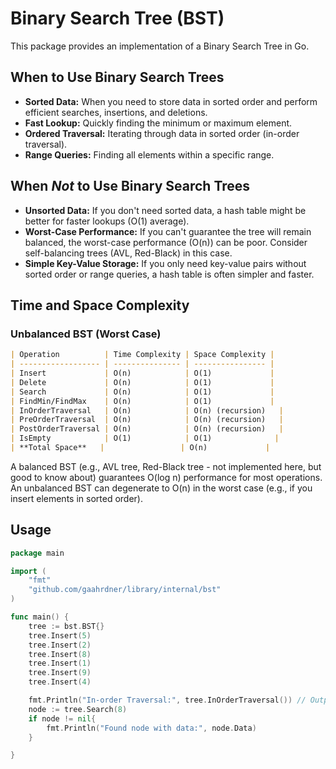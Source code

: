 # Binary Search Tree (BST)

This package provides an implementation of a Binary Search Tree in Go.

## When to Use Binary Search Trees

* **Sorted Data:** When you need to store data in sorted order and perform efficient searches, insertions, and deletions.
* **Fast Lookup:** Quickly finding the minimum or maximum element.
* **Ordered Traversal:** Iterating through data in sorted order (in-order traversal).
* **Range Queries:** Finding all elements within a specific range.

## When *Not* to Use Binary Search Trees

* **Unsorted Data:** If you don't need sorted data, a hash table might be better for faster lookups (O(1) average).
* **Worst-Case Performance:** If you can't guarantee the tree will remain balanced, the worst-case performance (O(n)) can be poor. Consider self-balancing trees (AVL, Red-Black) in this case.
* **Simple Key-Value Storage:** If you only need key-value pairs without sorted order or range queries, a hash table is often simpler and faster.

## Time and Space Complexity

### Unbalanced BST (Worst Case)

```markdown
| Operation          | Time Complexity | Space Complexity |
| ------------------ | --------------- | ---------------- |
| Insert             | O(n)            | O(1)             |
| Delete             | O(n)            | O(1)             |
| Search             | O(n)            | O(1)             |
| FindMin/FindMax    | O(n)            | O(1)             |
| InOrderTraversal   | O(n)            | O(n) (recursion)   |
| PreOrderTraversal  | O(n)            | O(n) (recursion)   |
| PostOrderTraversal | O(n)            | O(n) (recursion)   |
| IsEmpty            | O(1)            | O(1)              |
| **Total Space**   |                 | O(n)             |
```

A balanced BST (e.g., AVL tree, Red-Black tree - not implemented here, but good to know about) guarantees O(log n) performance for most operations. An unbalanced BST can degenerate to O(n) in the worst case (e.g., if you insert elements in sorted order).

## Usage

```go
package main

import (
    "fmt"
    "github.com/gaahrdner/library/internal/bst"
)

func main() {
    tree := bst.BST{}
    tree.Insert(5)
    tree.Insert(2)
    tree.Insert(8)
    tree.Insert(1)
    tree.Insert(9)
    tree.Insert(4)

    fmt.Println("In-order Traversal:", tree.InOrderTraversal()) // Output: [1 2 4 5 8 9]
    node := tree.Search(8)
    if node != nil{
        fmt.Println("Found node with data:", node.Data)
    }

}
```
